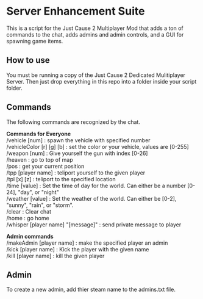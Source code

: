 Server Enhancement Suite
========================

This is a script for the Just Cause 2 Multiplayer Mod that adds a ton of commands to the chat, adds admins and admin controls, and a GUI for spawning game items. 

How to use
----------

You must be running a copy of the Just Cause 2 Dedicated Mulitiplayer Server. Then just drop everything in this repo into a folder inside your script folder. 

Commands
--------

The following commands are recognized by the chat.  

**Commands for Everyone**  
/vehicle [num] : spawn the vehicle with specified number  
/vehicleColor [r] [g] [b] : set the color or your vehicle, values are [0-255]  
/weapon [num] : Give yourself the gun with index [0-26]  
/heaven : go to top of map  
/pos : get your current position  
/tpp [player name] : teliport yourself to the given player  
/tpl [x] [z] : teliport to the specified location  
/time [value] : Set the time of day for the world. Can either be a number [0-24], "day", or "night"  
/weather [value] : Set the weather of the world. Can either be [0-2], "sunny", "rain", or "storm".  
/clear : Clear chat  
/home : go home  
/whisper [player name] "[message]" : send private message to player  

**Admin commands**  
/makeAdmin [player name] : make the specified player an admin  
/kick [player name] : Kick the player with the given name  
/kill [player name] : kill the given player  
  
Admin
-----

To create a new admin, add thier steam name to the admins.txt file. 

